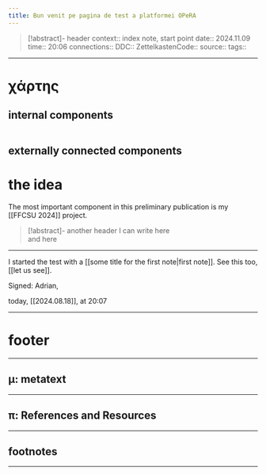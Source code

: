 ```yaml
---
title: Bun venit pe pagina de test a platformei OPeRA
---
```

> [!abstract]- header
> context:: index note, start point
> date:: 2024.11.09
> time:: 20:06
> connections:: 
> DDC:: 
> ZettelkastenCode:: 
> source:: 
> tags:: 

---
# χάρτης
## internal components

```table-of-contents
```


## externally connected components


# the idea

The most important component in this preliminary publication is my [[FFCSU 2024]] project.

> [!abstract]- another header
> I can write here  
> and here  






---

I started the test with a [[some title for the first note|first note]]. See this too, [[let us see]].



Signed: Adrian,

today, [[2024.08.18]], at 20:07


---
# footer
---
## μ: metatext


---
## π: References and Resources

---

## footnotes


---



